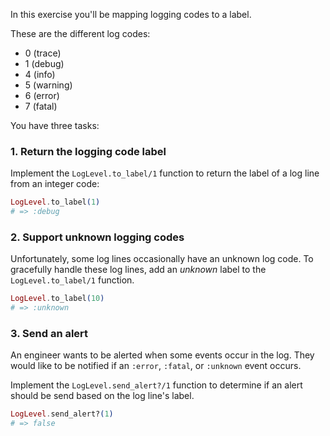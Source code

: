 In this exercise you'll be mapping logging codes to a label.

These are the different log codes:

- 0 (trace)
- 1 (debug)
- 4 (info)
- 5 (warning)
- 6 (error)
- 7 (fatal)

You have three tasks:

### 1. Return the logging code label

Implement the `LogLevel.to_label/1` function to return the label of a log line from an integer code:

```elixir
LogLevel.to_label(1)
# => :debug
```

### 2. Support unknown logging codes

Unfortunately, some log lines occasionally have an unknown log code.  To gracefully handle these log lines, add an _unknown_ label to the `LogLevel.to_label/1` function.

```elixir
LogLevel.to_label(10)
# => :unknown
```

### 3. Send an alert

An engineer wants to be alerted when some events occur in the log.  They would like to be notified if an `:error`, `:fatal`, or `:unknown` event occurs.

Implement the `LogLevel.send_alert?/1` function to determine if an alert should be send based on the log line's label.

```elixir
LogLevel.send_alert?(1)
# => false
```